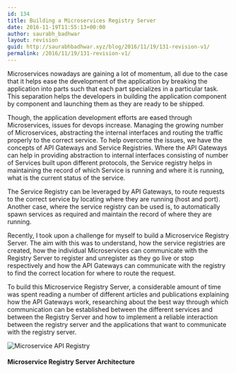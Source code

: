 ```yaml
---
id: 134
title: Building a Microservices Registry Server
date: 2016-11-19T11:55:13+00:00
author: saurabh_badhwar
layout: revision
guid: http://saurabhbadhwar.xyz/blog/2016/11/19/131-revision-v1/
permalink: /2016/11/19/131-revision-v1/
---
```

Microservices nowadays are gaining a lot of momentum, all due to the case that it helps ease the development of the application by breaking the application into parts such that each part specializes in a particular task. This separation helps the developers in building the application component by component and launching them as they are ready to be shipped.

Though, the application development efforts are eased through Microservices, issues for devops increase. Managing the growing number of Microservices, abstracting the internal interfaces and routing the traffic properly to the correct service. To help overcome the issues, we have the concepts of API Gateways and Service Registries. Where the API Gateways can help in providing abstraction to internal interfaces consisting of number of Services built upon different protocols, the Service registry helps in maintaining the record of which Service is running and where it is running, what is the current status of the service.

The Service Registry can be leveraged by API Gateways, to route requests to the correct service by locating where they are running (host and port). Another case, where the service registry can be used is, to automatically spawn services as required and maintain the record of where they are running.

Recently, I took upon a challenge for myself to build a Microservice Registry Server. The aim with this was to understand, how the service registries are created, how the individual Microservices can communicate with the Registry Server to register and unregister as they go live or stop respectively and how the API Gateways can communicate with the registry to find the correct location for where to route the request.

To build this Microservice Registry Server, a considerable amount of time was spent reading a number of different articles and publications explaining how the API Gateways work, researching about the best way through which communication can be established between the different services and between the Registry Server and how to implement a reliable interaction between the registry server and the applications that want to communicate with the registry server.

<img class="aligncenter size-full wp-image-132" src="https://i2.wp.com/saurabhbadhwar.xyz/blog/wp-content/uploads/2016/11/Screenshot-from-2016-11-19-17-04-10.png?fit=640%2C157" alt="Microservice API Registry" srcset="https://i2.wp.com/saurabhbadhwar.xyz/blog/wp-content/uploads/2016/11/Screenshot-from-2016-11-19-17-04-10.png?w=1239 1239w, https://i2.wp.com/saurabhbadhwar.xyz/blog/wp-content/uploads/2016/11/Screenshot-from-2016-11-19-17-04-10.png?resize=300%2C74 300w, https://i2.wp.com/saurabhbadhwar.xyz/blog/wp-content/uploads/2016/11/Screenshot-from-2016-11-19-17-04-10.png?resize=768%2C188 768w, https://i2.wp.com/saurabhbadhwar.xyz/blog/wp-content/uploads/2016/11/Screenshot-from-2016-11-19-17-04-10.png?resize=1024%2C251 1024w" sizes="(max-width: 640px) 100vw, 640px" data-recalc-dims="1" /> 

#### **Microservice Registry Server Architecture**

&nbsp;